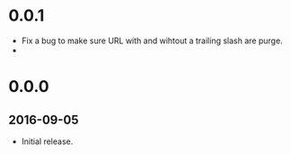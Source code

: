 # 0.0.1
* Fix a bug to make sure URL with and wihtout a trailing slash are purge.
* 

# 0.0.0

## 2016-09-05
* Initial release.
